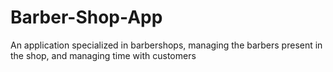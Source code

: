 # Barber-Shop-App
An application specialized in barbershops, managing the barbers present in the shop, and managing time with customers

